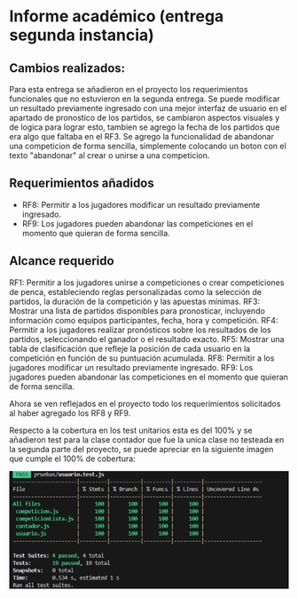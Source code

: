# Informe académico (entrega segunda instancia)

## Cambios realizados:

Para esta entrega se añadieron en el proyecto los requerimientos funcionales que no estuvieron en la segunda entrega. Se puede modificar un resultado previamente ingresado con una mejor interfaz de usuario en el apartado de pronostico de los partidos, se cambiaron aspectos visuales y de logica para lograr esto, tambien se agrego la fecha de los partidos que era algo que faltaba en el RF3. Se agrego la funcionalidad de abandonar una competicion de forma sencilla, simplemente colocando un boton con el texto "abandonar" al crear o unirse a una competicion.

## Requerimientos añadidos 
- RF8: Permitir a los jugadores modificar un resultado previamente ingresado.
- RF9: Los jugadores pueden abandonar las competiciones en el momento que quieran de forma sencilla.

## Alcance requerido
RF1: Permitir a los jugadores unirse a competiciones o crear competiciones de penca, estableciendo reglas personalizadas como la selección de partidos, la duración de la competición y las apuestas mínimas.
RF3: Mostrar una lista de partidos disponibles para pronosticar, incluyendo información como equipos participantes, fecha, hora y competición.
RF4: Permitir a los jugadores realizar pronósticos sobre los resultados de los partidos, seleccionando el ganador o el resultado exacto.
RF5: Mostrar una tabla de clasificación que refleje la posición de cada usuario en la competición en función de su puntuación acumulada.
RF8: Permitir a los jugadores modificar un resultado previamente ingresado.
RF9: Los jugadores pueden abandonar las competiciones en el momento que quieran de forma sencilla.

Ahora se ven reflejados en el proyecto todo los requerimientos solicitados al haber agregado los RF8 y RF9.


Respecto a la cobertura en los test unitarios esta es del 100% y se añadieron test para la clase contador que fue la unica clase no testeada en la segunda parte del proyecto, se puede apreciar en la siguiente imagen que cumple el 100% de cobertura:

![pruebas unitarias](image.png) 